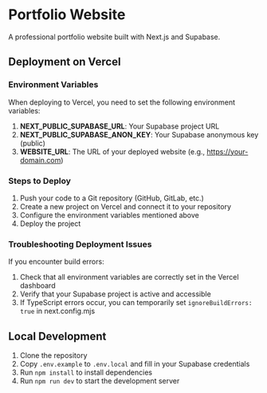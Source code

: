 # Portfolio Website

A professional portfolio website built with Next.js and Supabase.

## Deployment on Vercel

### Environment Variables

When deploying to Vercel, you need to set the following environment variables:

1. **NEXT_PUBLIC_SUPABASE_URL**: Your Supabase project URL
2. **NEXT_PUBLIC_SUPABASE_ANON_KEY**: Your Supabase anonymous key (public)
3. **WEBSITE_URL**: The URL of your deployed website (e.g., https://your-domain.com)

### Steps to Deploy

1. Push your code to a Git repository (GitHub, GitLab, etc.)
2. Create a new project on Vercel and connect it to your repository
3. Configure the environment variables mentioned above
4. Deploy the project

### Troubleshooting Deployment Issues

If you encounter build errors:

1. Check that all environment variables are correctly set in the Vercel dashboard
2. Verify that your Supabase project is active and accessible
3. If TypeScript errors occur, you can temporarily set `ignoreBuildErrors: true` in next.config.mjs

## Local Development

1. Clone the repository
2. Copy `.env.example` to `.env.local` and fill in your Supabase credentials
3. Run `npm install` to install dependencies
4. Run `npm run dev` to start the development server
